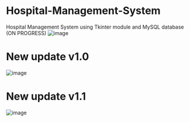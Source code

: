 # Hospital-Management-System
Hospital Management System using Tkinter module and MySQL database (ON PROGRESS)
![image](https://github.com/owenlim225/Hospital-Management-System/assets/87555304/21fea055-d0f6-4972-86b2-64ce12c1dbd9)

# New update v1.0

![image](https://github.com/owenlim225/Hospital-Management-System/assets/87555304/b1e906e6-1f47-4488-9c05-fd9133c34d9e)


# New update v1.1
![image](https://github.com/owenlim225/Hospital-Management-System/assets/87555304/2edf5fea-ffec-4ae4-8f52-ad890d6e1864)
